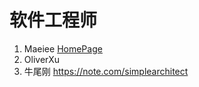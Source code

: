 # 软件工程师
1. Maeiee [HomePage](https://garden.maxieewong.com/)
2. OliverXu
3. 牛尾刚 https://note.com/simplearchitect